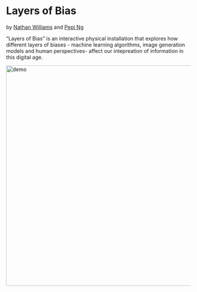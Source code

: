 # Layers of Bias
by [Nathan Williams](https://nathanwilliams.space/) and [Pepi Ng](https://pepzicles.com/)

“Layers of Bias” is an interactive physical installation that  explores how different layers of biases - machine learning algorithms, image generation models and human perspectives- affect our intepreation of information in this digital age.

<img src="https://freight.cargo.site/w/1500/h/1000/q/75/i/L2430899393604793589983809866242/IMG_9830_big.png" alt="demo" width="600"/>
